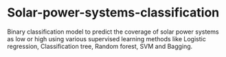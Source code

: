 # Solar-power-systems-classification
Binary classification model to predict the coverage of solar power systems as low or high using various supervised learning methods like Logistic regression, Classification tree, Random forest, SVM and Bagging.
